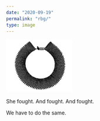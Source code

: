 ```yaml
---
date: "2020-09-19"
permalink: "rbg/"
type: image
---
```

<img src="/images/rbg_necklace.png" alt="A picture of Ruth Bader Ginsburg's iconic collar, but in black." style="max-width: 180px">

She fought. And fought. And fought.

We have to do the same.